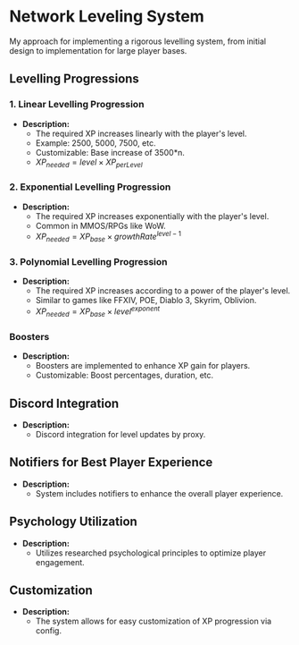 # Network Leveling System

My approach for implementing a rigorous levelling system, from initial design to implementation for large player bases. 

## Levelling Progressions

### 1. Linear Levelling Progression

- **Description:**
  - The required XP increases linearly with the player's level.
  - Example: 2500, 5000, 7500, etc.
  - Customizable: Base increase of 3500*n.
  - $XP_{needed} = level \times XP_{perLevel}$

### 2. Exponential Levelling Progression

- **Description:**
  - The required XP increases exponentially with the player's level.
  - Common in MMOS/RPGs like WoW.
  - $XP_{needed} = XP_{base} \times growthRate^{level-1}$


### 3. Polynomial Levelling Progression

- **Description:**
  - The required XP increases according to a power of the player's level.
  - Similar to games like FFXIV, POE, Diablo 3, Skyrim, Oblivion.
  - $XP_{needed} = XP_{base} \times level^{exponent}$
  

### Boosters

- **Description:**
  - Boosters are implemented to enhance XP gain for players.
  - Customizable: Boost percentages, duration, etc.

## Discord Integration

- **Description:**
  - Discord integration for level updates by proxy.

## Notifiers for Best Player Experience

- **Description:**
  - System includes notifiers to enhance the overall player experience.

## Psychology Utilization

- **Description:**
  - Utilizes researched psychological principles to optimize player engagement.

## Customization

- **Description:**
  - The system allows for easy customization of XP progression via config.
